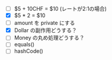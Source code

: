 - [ ] $5 + 10CHF = $10 (レートが2:1の場合)
- [x] $5 * 2 = $10
- [ ] amount を private にする
- [x] Dollar の副作用どうする？
- [ ] Money の丸め処理どうする？
- [ ] equals()
- [ ] hashCode()
